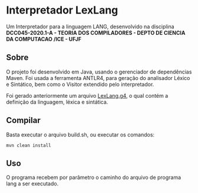 # Interpretador LexLang

Um Interpretador para a linguagem LANG, desenvolvido na disciplina **DCC045-2020.1-A - TEORIA DOS COMPILADORES - DEPTO DE CIENCIA DA COMPUTACAO /ICE - UFJF**

## Sobre

O projeto foi desenvolvido em Java, usando o gerenciador de dependências Maven. Foi usada a ferramenta ANTLR4, para geração do analisador Léxico e Sintático, bem como o Visitor extendido pelo interpretador.

Foi gerado anteriormente um arquivo [LexLang.g4](src/main/antlr4/lexlang/LexLang.g4), o qual contém a definição da linguagem, léxica e sintática.

## Compilar

Basta executar o arquivo build.sh, ou executar os comandos:

```shell script
mvn clean install
```

## Uso

O programa recebem por parâmetro o caminho do arquivo de programa lang a ser executado.
